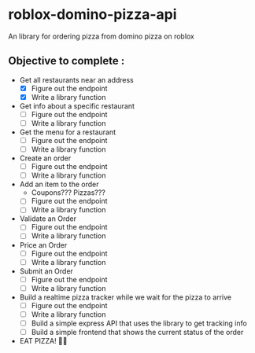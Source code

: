 # **roblox-domino-pizza-api** 
An library for ordering pizza from domino pizza on roblox

## Objective to complete :
* Get all restaurants near an address
  * [x] Figure out the endpoint
  * [x] Write a library function
* Get info about a specific restaurant
  * [ ] Figure out the endpoint
  * [ ] Write a library function
* Get the menu for a restaurant
  * [ ] Figure out the endpoint
  * [ ] Write a library function
* Create an order
  * [ ] Figure out the endpoint
  * [ ] Write a library function
* Add an item to the order
  * Coupons??? Pizzas???
  * [ ] Figure out the endpoint
  * [ ] Write a library function
* Validate an Order
  * [ ] Figure out the endpoint
  * [ ] Write a library function
* Price an Order
  * [ ] Figure out the endpoint
  * [ ] Write a library function
* Submit an Order
  * [ ] Figure out the endpoint
  * [ ] Write a library function
* Build a realtime pizza tracker while we wait for the pizza to arrive
  * [ ] Figure out the endpoint
  * [ ] Write a library function
  * [ ] Build a simple express API that uses the library to get tracking info
  * [ ] Build a simple frontend that shows the current status of the order
* EAT PIZZA! 🍕🍕 